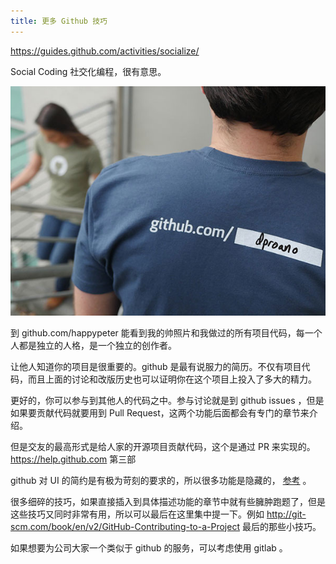 ```yaml
---
title: 更多 Github 技巧
---
```




https://guides.github.com/activities/socialize/

Social Coding 社交化编程，很有意思。

![](images/more/pretty_url.jpg)

到 github.com/happypeter 能看到我的帅照片和我做过的所有项目代码，每一个人都是独立的人格，是一个独立的创作者。

让他人知道你的项目是很重要的。github 是最有说服力的简历。不仅有项目代码，而且上面的讨论和改版历史也可以证明你在这个项目上投入了多大的精力。

更好的，你可以参与到其他人的代码之中。参与讨论就是到 github issues ，但是如果要贡献代码就要用到  Pull Request，这两个功能后面都会有专门的章节来介绍。

但是交友的最高形式是给人家的开源项目贡献代码，这个是通过 PR 来实现的。https://help.github.com 第三部


github 对 UI 的简约是有极为苛刻的要求的，所以很多功能是隐藏的， [参考](http://zachholman.com/talk/git-github-secrets/) 。

很多细碎的技巧，如果直接插入到具体描述功能的章节中就有些臃肿跑题了，但是这些技巧又同时非常有用，所以可以最后在这里集中提一下。例如 <http://git-scm.com/book/en/v2/GitHub-Contributing-to-a-Project> 最后的那些小技巧。

如果想要为公司大家一个类似于 github 的服务，可以考虑使用 gitlab 。
